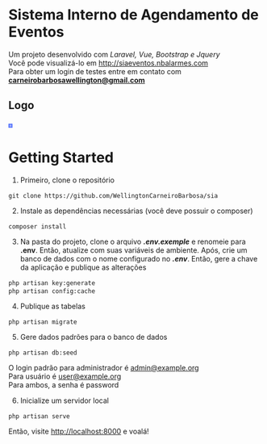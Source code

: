 <script>
  alert('hello');
</script>
# Sistema Interno de Agendamento de Eventos
Um projeto desenvolvido com _Laravel, Vue, Bootstrap e Jquery_
<br>
Você pode visualizá-lo em http://siaeventos.nbalarmes.com
<br>
Para obter um login de testes entre em contato com **carneirobarbosawellington@gmail.com**

## Logo
<img src="https://github.com/WellingtonCarneiroBarbosa/sia/blob/master/public/dashboard/assets/img/brand/siaLogo.png" alt="SIA Eventos" style="widht: 0.5rem; height: 0.5rem;" >

# Getting Started
1. Primeiro, clone o repositório
```
git clone https://github.com/WellingtonCarneiroBarbosa/sia
```
2. Instale as dependências necessárias (você deve possuir o composer)
```
composer install
```
3. Na pasta do projeto, clone o arquivo **_.env.exemple_** e renomeie para **.env**. Então, atualize com suas variáveis de ambiente. Após, crie um banco de dados com o nome configurado no **_.env_**.
Então, gere a chave da aplicação e publique as alterações
``` 
php artisan key:generate
php artisan config:cache
```
4. Publique as tabelas
```
php artisan migrate
```
5. Gere dados padrões para o banco de dados
```
php artisan db:seed
```
O login padrão para administrador é admin@example.org
<br>
Para usuário é user@example.org 
<br>
Para ambos, a senha é password

6. Inicialize um servidor local
```
php artisan serve
```
Então, visite [http://localhost:8000](http://localhost:8000) e voalá!

